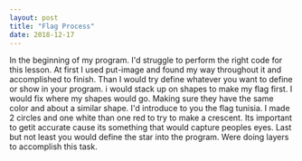 ```yaml
---
layout: post
title: "Flag Process"
date: 2018-12-17
---
```


In the beginning of my program. I'd struggle to perform the right code for this lesson. At first I used put-image and found my way throughout it and accomplished to finish. Than I would try define whatever you want to define or show in your program. i would stack up on shapes to make my flag first. I would fix where my shapes would go. Making sure they have the same color and about a similar shape. I'd introduce to you the flag tunisia. I made 2 circles and one white than one red to try to make a crescent. Its important to getit accurate cause its something that would capture peoples eyes. Last but not least you would define the star into the program. Were doing layers to accomplish this task. 
